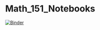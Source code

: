 # Math_151_Notebooks

[![Binder](https://mybinder.org/badge_logo.svg)](https://mybinder.org/v2/gh/cwcurtis/Math_151_Notebooks/maser)